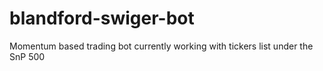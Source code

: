 # blandford-swiger-bot
Momentum based trading bot currently working with tickers list under the SnP 500
